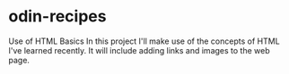# odin-recipes
Use of HTML Basics
In this project I'll make use of the concepts of HTML I've learned recently.
It will include adding links and images to the web page.